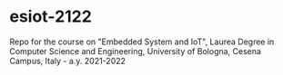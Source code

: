 # esiot-2122
Repo for the course on "Embedded System and IoT", Laurea Degree in Computer Science and Engineering,  University of Bologna, Cesena Campus,  Italy - a.y. 2021-2022
